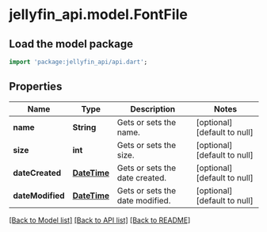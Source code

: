 # jellyfin_api.model.FontFile

## Load the model package
```dart
import 'package:jellyfin_api/api.dart';
```

## Properties
Name | Type | Description | Notes
------------ | ------------- | ------------- | -------------
**name** | **String** | Gets or sets the name. | [optional] [default to null]
**size** | **int** | Gets or sets the size. | [optional] [default to null]
**dateCreated** | [**DateTime**](DateTime.md) | Gets or sets the date created. | [optional] [default to null]
**dateModified** | [**DateTime**](DateTime.md) | Gets or sets the date modified. | [optional] [default to null]

[[Back to Model list]](../README.md#documentation-for-models) [[Back to API list]](../README.md#documentation-for-api-endpoints) [[Back to README]](../README.md)


